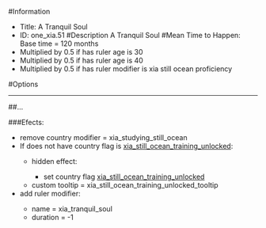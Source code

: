 #Information
 - Title: A Tranquil Soul
 - ID: one_xia.51
#Description
A Tranquil Soul
#Mean Time to Happen:
Base time = 120 months
 - Multiplied by 0.5 if has ruler age is 30
 - Multiplied by 0.5 if has ruler age is 40
 - Multiplied by 0.5 if has ruler modifier is xia still ocean proficiency

#Options

___
##...

###Efects:<ul><li>remove country modifier = xia_studying_still_ocean</li><li>If does not have country flag is [xia_still_ocean_training_unlocked](../flags/xia_still_ocean_training_unlocked.md):</li><ul><li>hidden effect:</li><ul><li>set country flag [xia_still_ocean_training_unlocked](../flags/xia_still_ocean_training_unlocked.md)</li></ul><li>custom tooltip = xia_still_ocean_training_unlocked_tooltip</li></ul><li>add ruler modifier:</li><ul><li>name = xia_tranquil_soul</li><li>duration = -1</li></ul></ul>
